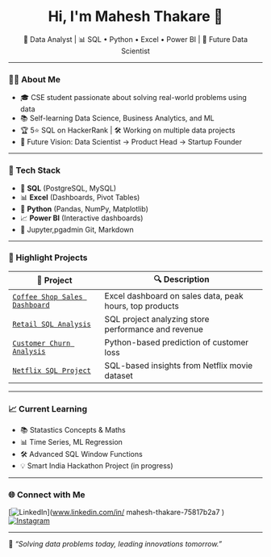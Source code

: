 <h1 align="center">Hi, I'm Mahesh Thakare 👋</h1>

<p align="center">
🌱 Data Analyst | 📊 SQL • Python • Excel • Power BI | 🚀 Future Data Scientist
</p>

---

### 👨‍💻 About Me  
- 🎓 CSE student passionate about solving real-world problems using data  
- 📚 Self-learning Data Science, Business Analytics, and ML  
- 🏆 5⭐ SQL on HackerRank | 🛠️ Working on multiple data projects  
- 💼 Future Vision: Data Scientist → Product Head → Startup Founder

---

### 🧰 Tech Stack  
- 🔢 **SQL** (PostgreSQL, MySQL)
- 📊 **Excel** (Dashboards, Pivot Tables)
- 🐍 **Python** (Pandas, NumPy, Matplotlib)
- 📈 **Power BI** (Interactive dashboards)
- 📘 Jupyter,pgadmin Git, Markdown

---

### 🧠 Highlight Projects  
| 📁 Project | 🔍 Description |
|-----------|----------------|
| [`Coffee Shop Sales Dashboard`](https://github.com/mahesh735-ai/Coffee_Shop_Sales_Project_DashBoard) | Excel dashboard on sales data, peak hours, top products |
| [`Retail SQL Analysis`](https://github.com/mahesh735-ai/Retail_sales_analysis_SQL) | SQL project analyzing store performance and revenue |
| [`Customer Churn Analysis`](https://github.com/mahesh735-ai/Customer-Churn-Analysis-DA-) | Python-based prediction of customer loss |
| [`Netflix SQL Project`](https://github.com/mahesh735-ai/Netflix_project_SQL) | SQL-based insights from Netflix movie dataset |

---

### 📈 Current Learning  
- 📚 Statastics Concepts & Maths
- 📊 Time Series, ML Regression
- 🛠️ Advanced SQL Window Functions
- 💡 Smart India Hackathon Project (in progress)

---

### 🌐 Connect with Me  
[![LinkedIn](https://img.shields.io/badge/LinkedIn-blue?style=for-the-badge&logo=linkedin)](www.linkedin.com/in/
mahesh-thakare-75817b2a7
)  
[![Instagram](https://img.shields.io/badge/Instagram-pink?style=for-the-badge&logo=instagram)]([https://www.instagram.com/m.r.thakare](https://www.instagram.com/m.r.thakare?igsh=MXE1NHR1cjhwM2VnNA==))

---

🧠 *“Solving data problems today, leading innovations tomorrow.”*
